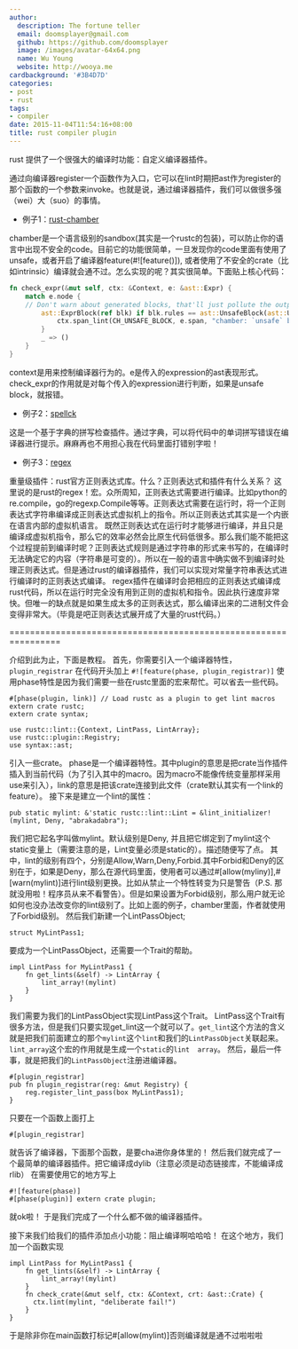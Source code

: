 ```yaml
---
author:
  description: The fortune teller
  email: doomsplayer@gmail.com
  github: https://github.com/doomsplayer
  image: /images/avatar-64x64.png
  name: Wu Young
  website: http://wooya.me
cardbackground: '#3B4D7D'
categories:
- post
- rust
tags:
- compiler
date: 2015-11-04T11:54:16+08:00
title: rust compiler plugin
---
```


rust 提供了一个很强大的编译时功能：自定义编译器插件。

通过向编译器register一个函数作为入口，它可以在lint时期把ast作为register的那个函数的一个参数来invoke。也就是说，通过编译器插件，我们可以做很多强（wei）大（suo）的事情。

<!--more-->

* 例子1：[rust-chamber](https://github.com/brson/rust-chamber)

chamber是一个语言级别的sandbox(其实是一个rustc的包装)，可以防止你的语言中出现不安全的code。目前它的功能很简单，一旦发现你的code里面有使用了unsafe，或者开启了编译器feature(#![feature()]), 
或者使用了不安全的crate（比如intrinsic）编译就会通不过。怎么实现的呢？其实很简单。下面贴上核心代码：
<!--more-->
```rust
fn check_expr(&mut self, ctx: &Context, e: &ast::Expr) {
	match e.node {
    // Don't warn about generated blocks, that'll just pollute the output.
        ast::ExprBlock(ref blk) if blk.rules == ast::UnsafeBlock(ast::UserProvided) => {
	        ctx.span_lint(CH_UNSAFE_BLOCK, e.span, "chamber: `unsafe` block");
        }
        _ => ()
    }
}
```
context是用来控制编译器行为的。e是传入的expression的ast表现形式。check_expr的作用就是对每个传入的expression进行判断，如果是unsafe 
block，就报错。

* 例子2：[spellck](https://github.com/huonw/spellck)

这是一个基于字典的拼写检查插件。通过字典，可以将代码中的单词拼写错误在编译器进行提示。麻麻再也不用担心我在代码里面打错别字啦！

* 例子3：[regex](http://static.rust-lang.org/doc/master/regex/index.html)

重量级插件：rust官方正则表达式库。什么？正则表达式和插件有什么关系？
这里说的是rust的regex！宏。众所周知，正则表达式需要进行编译。比如python的re.compile，go的regexp.Compile等等。正则表达式需要在运行时，将一个正则表达式字符串编译成正则表达式虚拟机上的指令。所以正则表达式其实是一个内嵌在语言内部的虚拟机语言。
既然正则表达式在运行时才能够进行编译，并且只是编译成虚拟机指令，那么它的效率必然会比原生代码低很多。那么我们能不能把这个过程提前到编译时呢？正则表达式规则是通过字符串的形式来书写的，在编译时无法确定它的内容（字符串是可变的）。所以在一般的语言中确实做不到编译时处理正则表达式。但是通过rust的编译器插件，我们可以实现对常量字符串表达式进行编译时的正则表达式编译。
regex插件在编译时会把相应的正则表达式编译成rust代码，所以在运行时完全没有用到正则的虚拟机和指令。因此执行速度非常快。但唯一的缺点就是如果生成太多的正则表达式，那么编译出来的二进制文件会变得非常大。（毕竟是吧正则表达式展开成了大量的rust代码。）


================================================================

介绍到此为止，下面是教程。
首先，你需要引入一个编译器特性， `plugin_registrar`
在代码开头加上
`#![feature(phase, plugin_registrar)]`
使用phase特性是因为我们需要一些在rustc里面的宏来帮忙。可以省去一些代码。

	#[phase(plugin, link)] // Load rustc as a plugin to get lint macros
	extern crate rustc;
	extern crate syntax;
	
	use rustc::lint::{Context, LintPass, LintArray};
	use rustc::plugin::Registry;
	use syntax::ast;

引入一些crate。
phase是一个编译器特性。其中plugin的意思是把crate当作插件插入到当前代码（为了引入其中的macro。因为macro不能像传统变量那样采用use来引入），link的意思是把该crate连接到此文件（crate默认其实有一个link的feature）。
接下来是建立一个lint的属性：

	pub static mylint: &'static rustc::lint::Lint = &lint_initializer!(mylint, Deny, "abrakadabra");

我们把它起名字叫做mylint。默认级别是Deny, 
并且把它绑定到了mylint这个static变量上（需要注意的是，Lint变量必须是static的）。描述随便写了点。
其中，lint的级别有四个，分别是Allow,Warn,Deny,Forbid.其中Forbid和Deny的区别在于，如果是Deny，那么在源代码里面，使用者可以通过#[allow(myliny)],#[warn(mylint)]进行lint级别更换。比如从禁止一个特性转变为只是警告（P.S. 
那就没用啦！程序员从来不看警告）。但是如果设置为Forbid级别，那么用户就无论如何也没办法改变你的lint级别了。比如上面的例子，chamber里面，作者就使用了Forbid级别。
然后我们新建一个LintPassObject;

	struct MyLintPass1;

要成为一个LintPassObject，还需要一个Trait的帮助。

	impl LintPass for MyLintPass1 {
	    fn get_lints(&self) -> LintArray {
	        lint_array!(mylint)
	    }
	}

我们需要为我们的LintPassObject实现LintPass这个Trait。
LintPass这个Trait有很多方法，但是我们只要实现get_lint这一个就可以了。`get_lint`这个方法的含义就是把我们前面建立的那个`mylint`这个`lint`和我们的`LintPassObject`关联起来。`lint_array`这个宏的作用就是生成一个`static`的`lint 
array`。
然后，最后一件事，就是把我们的`LintPassObject`注册进编译器。

	#[plugin_registrar]
	pub fn plugin_registrar(reg: &mut Registry) {
	    reg.register_lint_pass(box MyLintPass1);
	}

只要在一个函数上面打上	

	#[plugin_registrar]

就告诉了编译器，下面那个函数，是要cha进你身体里的！
然后我们就完成了一个最简单的编译器插件。把它编译成dylib（注意必须是动态链接库，不能编译成rlib）
在需要使用它的地方写上

	#![feature(phase)]
	#[phase(plugin)] extern crate plugin;

就ok啦！
于是我们完成了一个什么都不做的编译器插件。

接下来我们给我们的插件添加点小功能：阻止编译啊哈哈哈！
在这个地方，我们加一个函数实现

	impl LintPass for MyLintPass1 {
	    fn get_lints(&self) -> LintArray {
	        lint_array!(mylint)
	    }
	    fn check_crate(&mut self, ctx: &Context, crt: &ast::Crate) {
	      ctx.lint(mylint, "deliberate fail!")
	    }
	}

于是除非你在main函数打标记#[allow(mylint)]否则编译就是通不过啦啦啦

